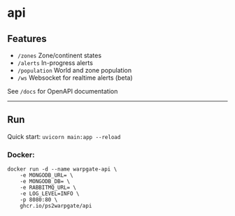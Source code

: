 # api
## Features
- `/zones` Zone/continent states
- `/alerts` In-progress alerts
- `/population` World and zone population
- `/ws` Websocket for realtime alerts (beta)

See `/docs` for OpenAPI documentation
***

## Run
Quick start: `uvicorn main:app --reload`  
### Docker:
```docker
docker run -d --name warpgate-api \
    -e MONGODB_URL= \
    -e MONGODB_DB= \
    -e RABBITMQ_URL= \
    -e LOG_LEVEL=INFO \
    -p 8080:80 \
    ghcr.io/ps2warpgate/api
```
